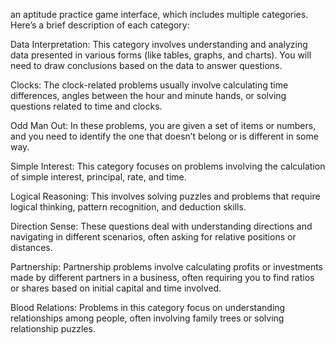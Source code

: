 an aptitude practice game interface, which includes multiple categories. Here’s a brief description of each category:

Data Interpretation: This category involves understanding and analyzing data presented in various forms (like tables, graphs, and charts). You will need to draw conclusions based on the data to answer questions.

Clocks: The clock-related problems usually involve calculating time differences, angles between the hour and minute hands, or solving questions related to time and clocks.

Odd Man Out: In these problems, you are given a set of items or numbers, and you need to identify the one that doesn’t belong or is different in some way.

Simple Interest: This category focuses on problems involving the calculation of simple interest, principal, rate, and time.

Logical Reasoning: This involves solving puzzles and problems that require logical thinking, pattern recognition, and deduction skills.

Direction Sense: These questions deal with understanding directions and navigating in different scenarios, often asking for relative positions or distances.

Partnership: Partnership problems involve calculating profits or investments made by different partners in a business, often requiring you to find ratios or shares based on initial capital and time involved.

Blood Relations: Problems in this category focus on understanding relationships among people, often involving family trees or solving relationship puzzles.
